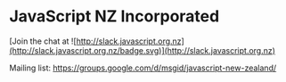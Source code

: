 # JavaScript NZ Incorporated

[Join the chat at ![http://slack.javascript.org.nz](http://slack.javascript.org.nz/badge.svg)](http://slack.javascript.org.nz)

Mailing list: https://groups.google.com/d/msgid/javascript-new-zealand/
